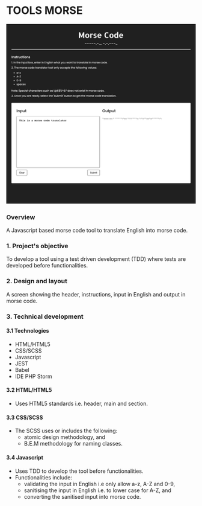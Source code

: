# TOOLS MORSE

![tools morse code screen](./assets/images/tools-morse.png)

### Overview
A Javascript based morse code tool to translate English into morse code.

### 1. Project's objective
To develop a tool using a test driven development (TDD) where tests are developed before functionalities.

### 2. Design and layout
A screen showing the header, instructions, input in English and output in morse code.

### 3. Technical development

#### 3.1 Technologies
- HTML/HTML5
- CSS/SCSS
- Javascript
- JEST
- Babel
- IDE PHP Storm

#### 3.2 HTML/HTML5
- Uses HTML5 standards i.e. header, main and section.

#### 3.3 CSS/SCSS
- The SCSS uses or includes the following:
    - atomic design methodology, and
    - B.E.M methodology for naming classes.

#### 3.4 Javascript
- Uses TDD to develop the tool before functionalities.
- Functionalities include:
    - validating the input in English i.e only allow a-z, A-Z and 0-9,
    - sanitising the input in English i.e. to lower case for A-Z, and
    - converting the sanitised input into morse code.
